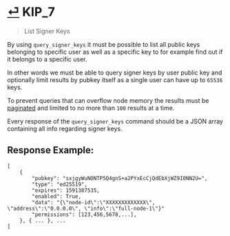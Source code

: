 # [⏎](README.md#Roadmap) KIP_7
> List Signer Keys

By using `query_signer_keys` it must be possible to list all public keys belonging to specific user as well as a specific key to for example find out if it belongs to a specific user.

In other words we must be able to query signer keys by user public key and optionally limit results by pubkey itself as a single user can have up to `65536` keys.

To prevent queries that can overflow node memory the results must be [paginated](../rpc/README.md#Pagination) and limited to no more than `100` results at a time.

Every response of the `query_signer_keys` command should be a JSON array containing all info regarding signer keys.

## Response Example:
```
[
    {
        "pubkey": "sxjgyWuNONTP5Q4gnS+a2PYxEcCjQdEbXjWZ9I0NN2U=",
        "type": "ed25519",
        "expires": 1591387535,
        "enabled": True,
        "data": "{\"node-id\":\"XXXXXXXXXXXXX\", \"address\":\"0.0.0.0\", \"info\":\"full-node-1\"}"
        "permissions": [123,456,5678,...],
    }, { ... }, ...
]
```